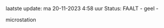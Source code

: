 laatste update: 
ma 20-11-2023  4:58   uur 
Status: FAALT - geel - 
<div class="service R">microstation</div>